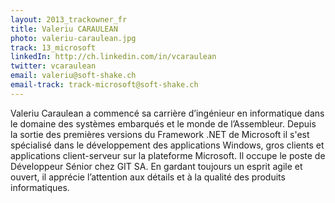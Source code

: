 ```yaml
---
layout: 2013_trackowner_fr
title: Valeriu CARAULEAN
photo: valeriu-caraulean.jpg
track: 13_microsoft
linkedIn: http://ch.linkedin.com/in/vcaraulean
twitter: vcaraulean
email: valeriu@soft-shake.ch
email-track: track-microsoft@soft-shake.ch
---
```


Valeriu Caraulean a commencé sa carrière d’ingénieur en informatique dans le domaine des systèmes embarqués et le monde de l’Assembleur. Depuis la sortie des premières versions du Framework .NET de Microsoft il s'est spécialisé dans le développement des applications Windows, gros clients et applications client-serveur sur la plateforme Microsoft. Il occupe le poste de Développeur Sénior chez GIT SA. En gardant toujours un esprit agile et ouvert, il apprécie l’attention aux détails et à la qualité des produits informatiques.